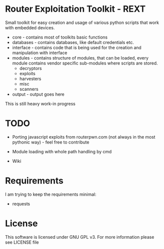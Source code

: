 Router Exploitation Toolkit - REXT
==================================

Small toolkit for easy creation and usage of various python scripts that work with embedded devices.


- core - contains most of toolkits basic functions
- databases - contains databases, like default credentials etc.
- interface - contains code that is being used for the creation and manipulation with interface
- modules - contains structure of modules, that can be loaded, every module contains vendor specific sub-modules where scripts are stored.
    - decryptors
    - exploits
    - harvesters
    - misc
    - scanners
- output - output goes here

This is still heavy work-in progress

TODO
====


- Porting javascript exploits from routerpwn.com (not always in the most pythonic way) - feel free to contribute

- Module loading with whole path handling by cmd

- Wiki

Requirements
============
I am trying to keep the requirements minimal:

- requests

License
=======
This software is licensed under GNU GPL v3. For more information please see LICENSE file